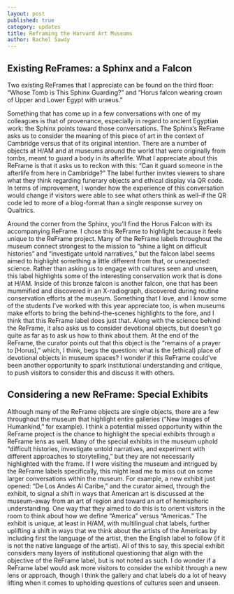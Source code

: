 ```yaml
---
layout: post
published: true
category: updates
title: Reframing the Harvard Art Museums
author: Rachel Sawdy
---
```

## Existing ReFrames: a Sphinx and a Falcon
Two existing ReFrames that I appreciate can be found on the third floor: “Whose Tomb is This Sphinx Guarding?” and “Horus falcon wearing crown of Upper and Lower Egypt with uraeus.” 



 Something that has come up in a few conversations with one of my colleagues is that of provenance, especially in regard to ancient Egyptian work: the Sphinx points toward those conversations. The Sphinx’s ReFrame asks us to consider the meaning of this piece of art in the context of Cambridge versus that of its original intention. There are a number of objects at H/AM and at museums around the world that were originally from tombs, meant to guard a body in its afterlife. What I appreciate about this ReFrame is that it asks us to reckon with this: “Can it guard someone in the afterlife from here in Cambridge?” The label further invites viewers to share what they think regarding funerary objects and ethical display via QR code. In terms of improvement, I wonder how the experience of this conversation would change if visitors were able to see what others think as well–if the QR code led to more of a blog-format than a single response survey on Qualtrics. 


Around the corner from the Sphinx, you’ll find the Horus Falcon with its accompanying ReFrame. I chose this ReFrame to highlight because it feels unique to the ReFrame project. Many of the ReFrame labels throughout the museum connect strongest to the mission to “shine a light on difficult histories” and “investigate untold narratives,” but the falcon label seems aimed to highlight something a little different from that, or unexpected: science. Rather than asking us to engage with cultures seen and unseen, this label highlights some of the interesting conservation work that is done at H/AM. Inside of this bronze falcon is another falcon, one that has been mummified and discovered in an X-radiograph, discovered during routine conservation efforts at the museum. Something that I love, and I know some of the students I’ve worked with this year appreciate too, is when museums make efforts to bring the behind-the-scenes highlights to the fore, and I think that this ReFrame label does just that. Along with the science behind the ReFrame, it also asks us to consider devotional objects, but doesn’t go quite as far as to ask us how to think about them. At the end of the ReFrame, the curator points out that this object is the “remains of a prayer to [Horus],” which, I think, begs the question: what is the (ethical) place of devotional objects in museum spaces? I wonder if this ReFrame could’ve been another opportunity to spark institutional understanding and critique, to push visitors to consider this and discuss it with others.

## Considering a new ReFrame: Special Exhibits

Although many of the ReFrame objects are single objects, there are a few throughout the museum that highlight entire galleries (“New Images of Humankind,” for example). I think a potential missed opportunity within the ReFrame project is the chance to highlight the special exhibits through a ReFrame lens as well. Many of the special exhibits in the museum uphold “difficult histories, investigate untold narratives, and experiment with different approaches to storytelling,” but they are not necessarily highlighted with the frame. If I were visiting the museum and intrigued by the ReFrame labels specifically, this might lead me to miss out on some larger conversations within the museum. For example, a new exhibit just opened: “De Los Andes Al Caribe,” and the curator aimed, through the exhibit, to signal a shift in ways that American art is discussed at the museum–away from an art of region and toward an art of hemispheric understanding. One way that they aimed to do this is to orient visitors in the room to think about how we define “America” versus “Americas.” The exhibit is unique, at least in H/AM, with multilingual chat labels, further uplifting a shift in ways that we think about the artists of the Americas by including first the language of the artist, then the English label to follow (if it is not the native language of the artist). All of this to say, this special exhibit considers many layers of institutional questioning that align with the objective of the ReFrame label, but is not noted as such. I do wonder if a ReFrame label would ask more visitors to consider the exhibit through a new lens or approach, though I think the gallery and chat labels do a lot of heavy lifting when it comes to upholding questions of cultures seen and unseen. 



